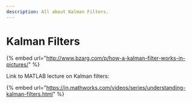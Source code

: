 ```yaml
---
description: All about Kalman Filters.
---
```


# Kalman Filters

{% embed url="http://www.bzarg.com/p/how-a-kalman-filter-works-in-pictures/" %}

Link to MATLAB lecture on Kalman filters:

{% embed url="https://in.mathworks.com/videos/series/understanding-kalman-filters.html" %}







